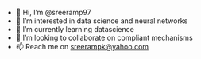 - 👋 Hi, I’m @sreeramp97
- 👀 I’m interested in data science and neural networks
- 🌱 I’m currently learning datascience
- 💞️ I’m looking to collaborate on compliant mechanisms
- 📫 Reach me on sreerampk@yahoo.com

<!---
sreeramp97/sreeramp97 is a ✨ special ✨ repository because its `README.md` (this file) appears on your GitHub profile.
You can click the Preview link to take a look at your changes.
--->
